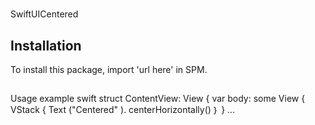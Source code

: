 #
SwiftUICentered
## Installation
To install this package, import 'url here' in SPM.
##
Usage example swift
struct ContentView: View {
    var body: some View {
        VStack {
            Text ("Centered" ). centerHorizontally()
        ｝
    }
...
